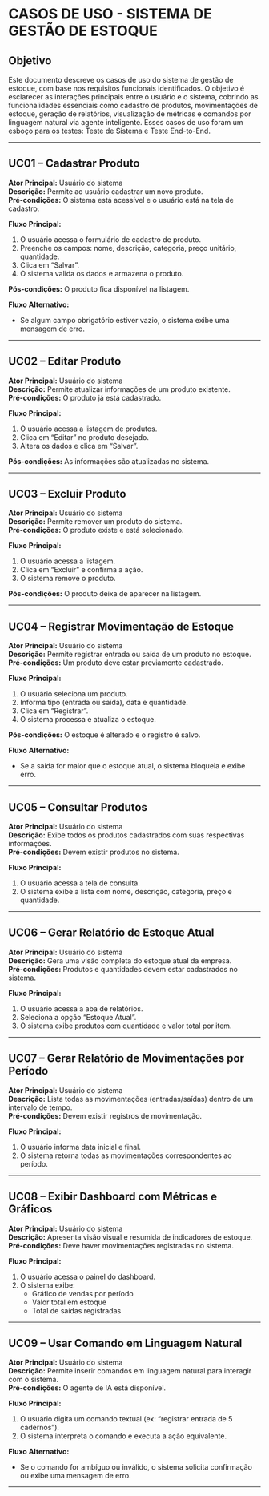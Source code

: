# CASOS DE USO - SISTEMA DE GESTÃO DE ESTOQUE

## Objetivo

Este documento descreve os casos de uso do sistema de gestão de estoque, com base nos requisitos funcionais identificados. 
O objetivo é esclarecer as interações principais entre o usuário e o sistema, cobrindo as funcionalidades essenciais como cadastro de produtos, 
movimentações de estoque, geração de relatórios, visualização de métricas e comandos por linguagem natural via agente inteligente.
Esses casos de uso foram um esboço para os testes: Teste de Sistema e Teste End-to-End.

---

## UC01 – Cadastrar Produto

**Ator Principal:** Usuário do sistema  
**Descrição:** Permite ao usuário cadastrar um novo produto.  
**Pré-condições:** O sistema está acessível e o usuário está na tela de cadastro.

**Fluxo Principal:**
1. O usuário acessa o formulário de cadastro de produto.
2. Preenche os campos: nome, descrição, categoria, preço unitário, quantidade.
3. Clica em “Salvar”.
4. O sistema valida os dados e armazena o produto.

**Pós-condições:** O produto fica disponível na listagem.

**Fluxo Alternativo:**  
- Se algum campo obrigatório estiver vazio, o sistema exibe uma mensagem de erro.

---

## UC02 – Editar Produto

**Ator Principal:** Usuário do sistema  
**Descrição:** Permite atualizar informações de um produto existente.  
**Pré-condições:** O produto já está cadastrado.

**Fluxo Principal:**
1. O usuário acessa a listagem de produtos.
2. Clica em “Editar” no produto desejado.
3. Altera os dados e clica em “Salvar”.

**Pós-condições:** As informações são atualizadas no sistema.

---

## UC03 – Excluir Produto

**Ator Principal:** Usuário do sistema  
**Descrição:** Permite remover um produto do sistema.  
**Pré-condições:** O produto existe e está selecionado.

**Fluxo Principal:**
1. O usuário acessa a listagem.
2. Clica em “Excluir” e confirma a ação.
3. O sistema remove o produto.

**Pós-condições:** O produto deixa de aparecer na listagem.

---

## UC04 – Registrar Movimentação de Estoque

**Ator Principal:** Usuário do sistema  
**Descrição:** Permite registrar entrada ou saída de um produto no estoque.  
**Pré-condições:** Um produto deve estar previamente cadastrado.

**Fluxo Principal:**
1. O usuário seleciona um produto.
2. Informa tipo (entrada ou saída), data e quantidade.
3. Clica em “Registrar”.
4. O sistema processa e atualiza o estoque.

**Pós-condições:** O estoque é alterado e o registro é salvo.

**Fluxo Alternativo:**  
- Se a saída for maior que o estoque atual, o sistema bloqueia e exibe erro.

---

## UC05 – Consultar Produtos

**Ator Principal:** Usuário do sistema  
**Descrição:** Exibe todos os produtos cadastrados com suas respectivas informações.  
**Pré-condições:** Devem existir produtos no sistema.

**Fluxo Principal:**
1. O usuário acessa a tela de consulta.
2. O sistema exibe a lista com nome, descrição, categoria, preço e quantidade.

---

## UC06 – Gerar Relatório de Estoque Atual

**Ator Principal:** Usuário do sistema  
**Descrição:** Gera uma visão completa do estoque atual da empresa.  
**Pré-condições:** Produtos e quantidades devem estar cadastrados no sistema.

**Fluxo Principal:**
1. O usuário acessa a aba de relatórios.
2. Seleciona a opção “Estoque Atual”.
3. O sistema exibe produtos com quantidade e valor total por item.

---

## UC07 – Gerar Relatório de Movimentações por Período

**Ator Principal:** Usuário do sistema  
**Descrição:** Lista todas as movimentações (entradas/saídas) dentro de um intervalo de tempo.  
**Pré-condições:** Devem existir registros de movimentação.

**Fluxo Principal:**
1. O usuário informa data inicial e final.
2. O sistema retorna todas as movimentações correspondentes ao período.

---

## UC08 – Exibir Dashboard com Métricas e Gráficos

**Ator Principal:** Usuário do sistema  
**Descrição:** Apresenta visão visual e resumida de indicadores de estoque.  
**Pré-condições:** Deve haver movimentações registradas no sistema.

**Fluxo Principal:**
1. O usuário acessa o painel do dashboard.
2. O sistema exibe:
   - Gráfico de vendas por período
   - Valor total em estoque
   - Total de saídas registradas

---

## UC09 – Usar Comando em Linguagem Natural

**Ator Principal:** Usuário do sistema  
**Descrição:** Permite inserir comandos em linguagem natural para interagir com o sistema.  
**Pré-condições:** O agente de IA está disponível.

**Fluxo Principal:**
1. O usuário digita um comando textual (ex: “registrar entrada de 5 cadernos”).
2. O sistema interpreta o comando e executa a ação equivalente.

**Fluxo Alternativo:**  
- Se o comando for ambíguo ou inválido, o sistema solicita confirmação ou exibe uma mensagem de erro.

---
